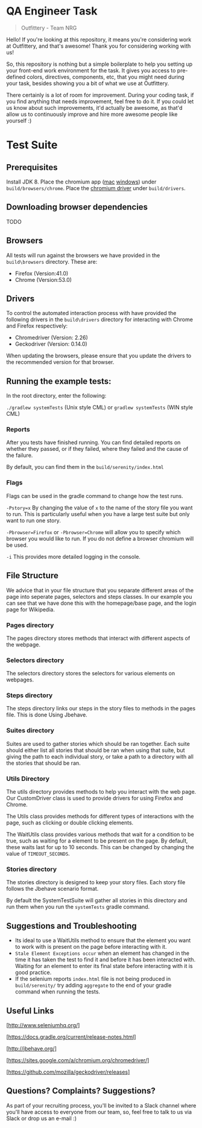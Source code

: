 # QA Engineer Task
> Outfittery - Team NRG

Hello! If you're looking at this repository, it means you're considering work at Outfittery, and that's awesome! Thank you for considering working with us!

So, this repository is nothing but a simple boilerplate to help you setting up your front-end work environment for the task. It gives you access to pre-defined colors, directives, components, etc, that you might need during your task, besides showing you a bit of what we use at Outfittery.

There certainly is a lot of room for improvement. During your coding task, if you find anything that needs improvement, feel free to do it. If you could let us know about such improvements, it'd actually be awesome, as that'd allow us to continuously improve and hire more awesome people like yourself :)

# Test Suite

## Prerequisites

Install JDK 8. Place the chromium app ([mac](https://sourceforge.net/projects/osxportableapps/files/Chromium/) [windows](https://sourceforge.net/projects/crportable/)) under `build/browsers/chrome`. Place the [chromium driver](http://www.seleniumhq.org/download/) under `build/drivers`.

## Downloading browser dependencies

TODO

## Browsers

All tests will run against the browsers we have provided in the `build\browsers` directory. These are:

* Firefox (Version:41.0)
* Chrome (Version:53.0)

## Drivers
To control the automated interaction process with have provided the following drivers in the `build\drivers` directory for interacting with Chrome and Firefox respectively:

* Chromedriver (Version: 2.26)
* Geckodriver (Version: 0.14.0)

When updating the browsers, please ensure that you update the drivers to the recommended version for that browser.


## Running the example tests:

In the root directory, enter the following:

`./gradlew systemTests` (Unix style CML) or `gradlew systemTests` (WIN style CML)


### Reports
After you tests have finished running. You can find detailed reports on whether they passed, or if they failed, where they failed and the cause of the failure.

By default, you can find them in the `build/serenity/index.html`

### Flags
Flags can be used in the gradle command to change how the test runs.

`-Pstory=x` By changing the value of `x` to the name of the story file you want to run. This is particularly useful when you have a large test suite but only want to run one story.

`-Pbrowser=Firefox` or `-Pbrowser=Chrome` will allow you to specify which browser you would like to run. If you do not define a browser chromium will be used.

`-i` This provides more detailed logging in the console.

## File Structure

We advice that in your file structure that you separate different areas of the page into seperate pages, selectors and steps classes. In our example you can see that we have done this with the homepage/base page, and the login page for Wikipedia.

### Pages directory
The pages directory stores methods that interact with different aspects of the webpage.

### Selectors directory
The selectors directory stores the selectors for various elements on webpages.

### Steps directory
The steps directory links our steps in the story files to methods in the pages file. This is done Using Jbehave.

### Suites directory
Suites are used to gather stories which should be ran together. Each suite should either list all stories that should be ran when using that suite, but giving the path to each individual story, or take a path to a directory with all the stories that should be ran.

### Utils Directory
The utils directory provides methods to help you interact with the web page. Our CustomDriver class is used to provide drivers for using Firefox and Chrome.

 The Utils class provides methods for different types of interactions with the page, such as clicking or double clicking elements.

 The WaitUtils class provides various methods that wait for a condition to be true, such as waiting for a element to be present on the page. By default, these waits last for up to 10 seconds. This can be changed by changing the value of `TIMEOUT_SECONDS`.

### Stories directory
The stories directory is designed to keep your story files. Each story file follows the Jbehave scenario format.

 By default the SystemTestSuite will gather all stories in this directory and run them when you run the `systemTests` gradle command.

## Suggestions and Troubleshooting

* Its ideal to use a WaitUtils method to ensure that the element you want to work with is present on the page before interacting with it.
* `Stale Element Exceptions occur` when an element has changed in the time it has taken the test to find it and before it has been interacted with. Waiting for an element to enter its final state before interacting with it is good practice.
* If the selenium reports `index.html` file is not being produced in `build/serenity/` try adding `aggregate` to the end of your gradle command when running the tests.

## Useful Links
[http://www.seleniumhq.org/]

[https://docs.gradle.org/current/release-notes.html]

[http://jbehave.org/]

[https://sites.google.com/a/chromium.org/chromedriver/]

[https://github.com/mozilla/geckodriver/releases]

## Questions? Complaints? Suggestions?

As part of your recruiting process, you'll be invited to a Slack channel where you'll have access to everyone from our team, so, feel free to talk to us via Slack or drop us an e-mail :)
